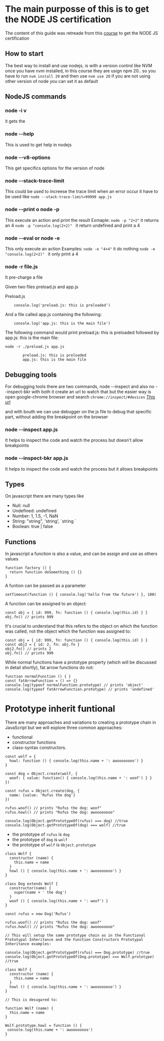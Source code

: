 # The main purposse of this is to get the NODE JS certification

The content of this guide was retreade from this [course](https://trainingportal.linuxfoundation.org/learn/course/nodejs-application-development-lfw211) to get the NODE JS certification 

## How to start 

The best way to install and use nodejs, is with a version control like NVM 
once you have nvm installed, in this course they are usign npm 20.*.* so you have to run `nvm install 20` and then use `nvm use 20` if you are not using other version of node you can set it as default 

## NodeJS commands 

### node -i v 

it gets the 

### node --help 

This is used to get help in nodejs 

### node --v8-options

This get specifics options for the version of node

### node --stack-trace-limit

This could be used to increese the trace limit when an error occur it have to be used like 
  `node --stack-trace-limit=99999 app.js`

### node --print o node -p

This execute an action and print the result 
Exmaple: 
  `node -p "2+2"` it returns an 4 
  `node -p "console.log(2+2)" ` it return undefined and print a 4 

### node --eval or node -e

This only execute an action 
Examples:
  `node -e "4+4"` it do nothing
  `node -e "console.log(2+2)" ` it only print a 4

### node -r file.js

It pre-charge a file 

Given two files preload.js and app.js

Preload.js

		console.log('preload.js: this is preloaded')

And a file called app.js containing the following:

		console.log('app.js: this is the main file')

The following command would print preload.js: this is preloaded followed by app.js: this is the main file:

`node -r ./preload.js app.js`

			preload.js: this is preloaded
			app.js: this is the main file

## Debugging tools

For debugging tools there are two commands, node --inspect and also no --inspect-bkr 
with both it create an url to watch that but the easier way is open google-chrome browser and search  `chrome://inspect/#devices` [This url](chrome://inspect/#devices)

and with bouth we can use debugger on the js file to debug that specific part, without adding the breakpoint on the browser 

### node --inspect app.js

It helps to inspect the code and watch the process but doesn't allow breakpoints

### node --inspect-bkr app.js

It helps to inspect the code and watch the process but it allows breakpoints



## Types 

On javascript there are many types like 

- Null: null
- Undefined: undefined
- Number: 1, 1.5, -1, NaN
- String: "string", 'string', \`string \`
- Boolean: true | false


## Functions

In javascript a function is also a value, and can be assign and use as others values 

```
function factory () {
  return function doSomething () {}
}
```

A funtion can be passed as a parameter 

`setTimeout(function () { console.log('hello from the future') }, 100)`

A function can be assigned to an object:

```
const obj = { id: 999, fn: function () { console.log(this.id) } }
obj.fn() // prints 999
```

It's crucial to understand that this refers to the object on which the function was called, not the object which the function was assigned to:

```
const obj = { id: 999, fn: function () { console.log(this.id) } }
const obj2 = { id: 2, fn: obj.fn }
obj2.fn() // prints 2
obj.fn() // prints 999
```

While normal functions have a prototype property (which will be discussed in detail shortly), fat arrow functions do not:

```
function normalFunction () { }
const fatArrowFunction = () => {}
console.log(typeof normalFunction.prototype) // prints 'object'
console.log(typeof fatArrowFunction.prototype) // prints 'undefined'
```

# Prototype inherit funtional 

There are many approaches and variations to creating a prototype chain in JavaScript but we will explore three common approaches: 

- functional
- constructor functions
- class-syntax constructors.

```
const wolf = {
  howl: function () { console.log(this.name + ': awoooooooo') }
}

const dog = Object.create(wolf, {
  woof: { value: function() { console.log(this.name + ': woof') } }
})

const rufus = Object.create(dog, {
  name: {value: 'Rufus the dog'}
})

rufus.woof() // prints "Rufus the dog: woof"
rufus.howl() // prints "Rufus the dog: awoooooooo"

console.log(Object.getPrototypeOf(rufus) === dog) //true
console.log(Object.getPrototypeOf(dog) === wolf) //true
```

- the prototype of `rufus` is `dog`
- the prototype of `dog` is `wolf`
- the prototype of `wolf` is `Object.prototype`



```
class Wolf {
  constructor (name) {
    this.name = name
  }
  howl () { console.log(this.name + ': awoooooooo') }
}

class Dog extends Wolf {
  constructor(name) {
    super(name + ' the dog')
  }
  woof () { console.log(this.name + ': woof') }
}

const rufus = new Dog('Rufus')

rufus.woof() // prints "Rufus the dog: woof"
rufus.howl() // prints "Rufus the dog: awoooooooo"

// This will setup the same prototype chain as in the Functional Prototypal Inheritance and the Function Constructors Prototypal Inheritance examples:

console.log(Object.getPrototypeOf(rufus) === Dog.prototype) //true
console.log(Object.getPrototypeOf(Dog.prototype) === Wolf.prototype) //true
```


```
class Wolf {
  constructor (name) {
    this.name = name
  }
  howl () { console.log(this.name + ': awoooooooo') }
}

// This is desugared to:

function Wolf (name) {
  this.name = name
}

Wolf.prototype.howl = function () {
 console.log(this.name + ': awoooooooo')
}

```


